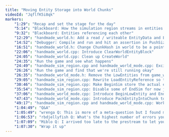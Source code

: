 ```yaml
---
title: "Moving Entity Storage into World Chunks"
videoId: "JqflfK5i8qk"
markers:
    "1:29": "Recap and set the stage for the day"
    "5:14": "Blackboard: How the simulation region streams in entities as you traverse the world"
    "9:32": "Blackboard: Entities referencing each other"
    "12:29": "handmade_world.h: Add a read / writeable EntityData and EntityDataSize to world_entity_block"
    "14:52": "Debugger: Compile and run and hit an assertion in PushSize_"
    "16:51": "handmade_world.h: Change ChunkHash in world to be a pointer and add the Chunks as a singly-linked list"
    "22:06": "handmade_world.cpp: Introduce ClearWorldEntityBlock"
    "24:05": "handmade_world.cpp: Clean up CreateWorld"
    "24:35": "Run the game and see what happens"
    "24:49": "handmade_sim_region.cpp and handmade_world_mode.cpp: Excise the sword"
    "26:26": "Run the game and find that we're still running okay"
    "26:35": "handmade_world_mode.h: Remove the LowEntities from game_world_mode"
    "29:05": "handmade_sim_region.cpp: Rewrite LoadEntityReference so that an entity can only been accessed if it is within your simulation region"
    "30:46": "handmade_sim_region.cpp: Make BeginSim store the actual entities instead of indices"
    "35:54": "handmade_sim_region.cpp: Disable some of EndSim for now just to see what breaks"
    "37:06": "handmade_world_mode.cpp: Introduce BeginLowEntity and EndLowEntity and split AddLowEntity out into these functions in order to create a low entity and then pack it into its actual position location"
    "47:43": "handmade_world_mode.cpp: Introduce PackEntityIntoChunk to be called in EndLowEntity"
    "49:17": "handmade_sim_region.cpp and handmade_world_mode.cpp: Work through a plethora of compile errors to use entity_id"
    "1:04:49": "Q&A"
    "1:05:49": "wrenga Q: This is more of a meta-question but I found myself placing TODOs in my code at places that I don't want to deal with while I work on something else. However, as we all procrastinate, how come back to the TODOs?"
    "1:06:53": "rbdjellyfish Q: What's the highest number of errors you've ever had after compiling?"
    "1:07:09": "Miblo Q: I arrived too late to the prestream to let you know that yesterday's episode hasn't yet made its way to YouTube"
    "1:07:30": "Wrap it up"
---
```

